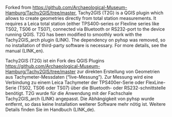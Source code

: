 Forked from https://github.com/Archaeological-Museum-Hamburg/Tachy2GIS/tree/master, Tachy2GIS (T2G) is a QGIS plugin which allows to create geometries directly from total station measurements. It requires a Leica total station (either TPS400-series or Flexline series like TS02, TS06 or TS07), connected via Bluetooth or RS232-port to the device running QGIS. T2G has been modified to smoothly work with the Tachy2GIS_arch plugin (LINK). The dependency on pyhsp was removed, so no installation of third-party software is necessary.
For more details, see the manual (LINK_en). 

Tachy2GIS (T2G) ist ein Fork des QGIS Plugins https://github.com/Archaeological-Museum-Hamburg/Tachy2GIS/tree/master zur direkten Erstellung von Geometrien aus Tachymeter-Messdaten (“live-Messung”). Zur Messung wird eine Verbindung zu einem Leica Tachymeter der TPS400er-Serie oder FlexLine-Serie (TS02, TS06 oder TS07) über die Bluetooth- oder RS232-schnittstelle benötigt. 
T2G wurde für die Anwendung mit der Fachschale Tachy2GIS_arch (LINK) angepasst. Die Abhängigkeit von pyhsp wurde entfernt, so dass keine Installation weiterer Software mehr nötig ist.
Weitere Details finden Sie im Handbuch (LINK_de). 
